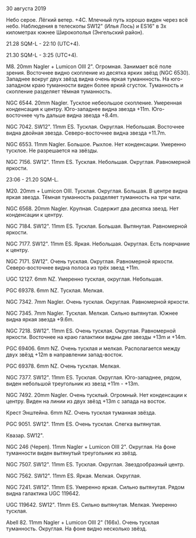 30 августа 2019

Небо серое. Лёгкий ветер. +4С. Млечный путь хорошо виден через всё небо. Наблюдения в телескопы SW12" (Илья Лось) и ES16" в 3х километрах южнее Широкополья (Энгельский район).

21.28 SQM-L - 22:10 (UTC+4).

21.30 SQM-L - 3:25 (UTC+4).

М8. 20mm Nagler + Lumicon OIII 2". Огромная. Занимает всё поле зрения. Восточнее видно скопление из десятка ярких звёзд (NGC 6530). Западнее вокруг двух звёзд видна очень яркая туманнность. На юго-западном краю туманности виден более яркий сгусток. Туманность и скопление разделяет тёмная туманность.

NGC 6544. 20mm Nagler. Тусклое небеольшое скопление. Умеренная конденсация к центру. Юго-западнее видна звезда +11m. Юго-восточнее чуть дальше видна звезда +8.4m.

NGC 7042. SW12". 11mm ES. Тусклая. Округлая. Небольшая. Восточнее видна двойная звезда. Северо-восточнее видна звезда +11.7m.

NGC 6553. 11mm Nagler. Большое. Рыхлое. Нет конденсации. Умеренно тусклое. Не разрешается на звёзды.

NGC 7156. SW12". 11mm ES. Тусклая. Небольшая. Округлая. Равномерной яркости.

23:06 - 21.20 SQM-L.

М20. 20mm + Lumicon OIII. Тусклая. Округлая. Большая. В центре видна яркая звезда. Тёмная туманность разделяет туманность на три чати.

NGC 6568. 20mm Nagler. Крупная. Содержит два десятка звезд. Нет конденсации к центру. 

NGC 7184. SW12". 11mm ES. Тусклая. Большая. Вытянутая. Равномерной яркости.

NGC 7177. SW12". 11mm ES. Яркая. Небольшая. Округлая. Есть поярчание к центру.

NGC 7171. SW12". Очень тусклая. Округлая. Равномерной яркости. Северо-восточнее видна полоса из трёх звезд +11m.

UGC 12127. 6mm NZ. Умеренно тусклая, округлая. Небольшая.

PGC 69378. 6mm NZ. Тусклая. Мелкая.

NGC 7342. 7mm Nagler. Очень тусклая. Округлая. Равномерной яркости. 

NGC 7345. 7mm Nagler. Тусклая. Мелкая. Сильно вытянутая. Южнее видна яркая звезда +9.6m.

NGC 7218. SW12". 11mm ES. Очень тусклая. Округлая. Равномерной яркости. Восточнее на краю галактики видны две звезды +13m и +14m.

PGC 69406. 6mm NZ. Очень тусклая и мелкая. Располагается между двух звёзд +12m в направлении запад-восток.

PGC 69378. 6mm NZ. Очень тусклая. Мелкая.

NGC 7377. SW12". 11mm ES. Тусклая. Округлая. Юго-западнее, рядом, виден небольшой треугольник из звезд +11m - +13m.

NGC 7492. 20mm Nagler. Очень тусклый. Огромный. Нет конденсации к центру. Виден на линии из двух звёзд +13m с запада на восток.

Крест Энштейна. 6mm NZ. Очень тусклая туманная звёзда.

PGC 9051. SW12". 11mm ES. Очень тусклая. Слегка вытянутая.

Квазар. SW12".

NGC 246 (Череп). 11mm Nagler + Lumicon OIII 2". Округлая. На фоне туманности виден вытянутый треугольник из звёзд.

NGC 7507. SW12". 11mm ES. Тусклая. Округлая. Звездообразный центр.

NGC 7562. SW12". 11mm ES. Яркая. Мелкая. Округлая.

NGC 7241. SW12". 11mm ES. Умеренно яркая. Сильно вытянутая. Рядом видна галактика UGC 119642.

UGC 119642. SW12". 11mm ES. Сильно вытянутая. Мелкая. Умеренно тусклая.

Abell 82. 11mm Nagler + Lumicon OIII 2" (166x). Очень тусклая туманность. Округлая. На фоне видно несколько звёзд.



 

